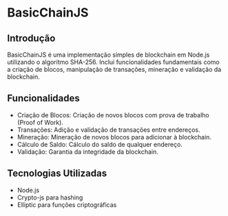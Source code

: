 # BasicChainJS

## Introdução

BasicChainJS é uma implementação simples de blockchain em Node.js utilizando o algoritmo SHA-256. Inclui funcionalidades fundamentais como a criação de blocos, manipulação de transações, mineração e validação da blockchain.

## Funcionalidades

- Criação de Blocos: Criação de novos blocos com prova de trabalho (Proof of Work).
- Transações: Adição e validação de transações entre endereços.
- Mineração: Mineração de novos blocos para adicionar à blockchain.
- Cálculo de Saldo: Cálculo do saldo de qualquer endereço.
- Validação: Garantia da integridade da blockchain.

## Tecnologias Utilizadas

- Node.js
- Crypto-js para hashing
- Elliptic para funções criptográficas
